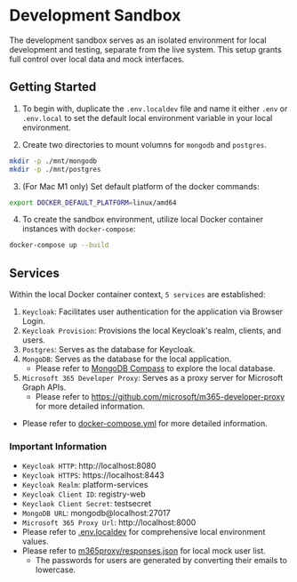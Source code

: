 # Development Sandbox

The development sandbox serves as an isolated environment for local development and testing, separate from the live system. This setup grants full control over local data and mock interfaces.

## Getting Started

1. To begin with, duplicate the `.env.localdev` file and name it either `.env` or `.env.local` to set the default local environment variable in your local environment.

2. Create two directories to mount volumns for `mongodb` and `postgres`.

```bash
mkdir -p ./mnt/mongodb
mkdir -p ./mnt/postgres
```

3. (For Mac M1 only) Set default platform of the docker commands:

```bash
export DOCKER_DEFAULT_PLATFORM=linux/amd64
```

4. To create the sandbox environment, utilize local Docker container instances with `docker-compose`:

```bash
docker-compose up --build
```

## Services

Within the local Docker container context, `5 services` are established:

1. `Keycloak`: Facilitates user authentication for the application via Browser Login.
2. `Keycloak Provision`: Provisions the local Keycloak's realm, clients, and users.
3. `Postgres`: Serves as the database for Keycloak.
4. `MongoDB`: Serves as the database for the local application.
   - Please refer to [MongoDB Compass](https://www.mongodb.com/products/tools/compass) to explore the local database.
5. `Microsoft 365 Developer Proxy`: Serves as a proxy server for Microsoft Graph APIs.
   - Please refer to https://github.com/microsoft/m365-developer-proxy for more detailed information.

- Please refer to [docker-compose.yml](./docker-compose.yml) for more detailed information.

### Important Information

- `Keycloak HTTP`: http://localhost:8080
- `Keycloak HTTPS`: https://localhost:8443
- `Keycloak Realm`: platform-services
- `Keycloak Client ID`: registry-web
- `Keyclaok Client Secret`: testsecret
- `MongoDB URL`: mongodb@localhost:27017
- `Microsoft 365 Proxy Url`: http://localhost:8000
- Please refer to [.env.localdev](../.env.localdev) for comprehensive local environment values.
- Please refer to [m365proxy/responses.json](./m365proxy/responses.json) for local mock user list.
  - The passwords for users are generated by converting their emails to lowercase.
